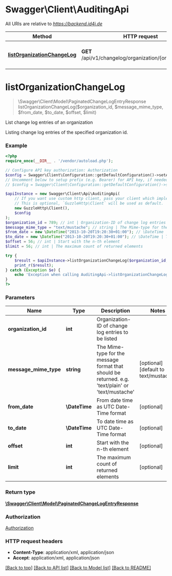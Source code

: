 # Swagger\Client\AuditingApi

All URIs are relative to *https://backend.id4i.de*

Method | HTTP request | Description
------------- | ------------- | -------------
[**listOrganizationChangeLog**](AuditingApi.md#listOrganizationChangeLog) | **GET** /api/v1/changelog/organization/{organizationId}/ | List change log entries of an organization


# **listOrganizationChangeLog**
> \Swagger\Client\Model\PaginatedChangeLogEntryResponse listOrganizationChangeLog($organization_id, $message_mime_type, $from_date, $to_date, $offset, $limit)

List change log entries of an organization

Listing change log entries of the specified organization id.

### Example
```php
<?php
require_once(__DIR__ . '/vendor/autoload.php');

// Configure API key authorization: Authorization
$config = Swagger\Client\Configuration::getDefaultConfiguration()->setApiKey('Authorization', 'YOUR_API_KEY');
// Uncomment below to setup prefix (e.g. Bearer) for API key, if needed
// $config = Swagger\Client\Configuration::getDefaultConfiguration()->setApiKeyPrefix('Authorization', 'Bearer');

$apiInstance = new Swagger\Client\Api\AuditingApi(
    // If you want use custom http client, pass your client which implements `GuzzleHttp\ClientInterface`.
    // This is optional, `GuzzleHttp\Client` will be used as default.
    new GuzzleHttp\Client(),
    $config
);
$organization_id = 789; // int | Organization-ID of change log entries to be listed
$message_mime_type = "text/mustache"; // string | The Mime-type for the message format that should be returned. e.g. 'text/plain' or 'text/mustache'
$from_date = new \DateTime("2013-10-20T19:20:30+01:00"); // \DateTime | From date time as UTC Date-Time format
$to_date = new \DateTime("2013-10-20T19:20:30+01:00"); // \DateTime | To date time as UTC Date-Time format
$offset = 56; // int | Start with the n-th element
$limit = 56; // int | The maximum count of returned elements

try {
    $result = $apiInstance->listOrganizationChangeLog($organization_id, $message_mime_type, $from_date, $to_date, $offset, $limit);
    print_r($result);
} catch (Exception $e) {
    echo 'Exception when calling AuditingApi->listOrganizationChangeLog: ', $e->getMessage(), PHP_EOL;
}
?>
```

### Parameters

Name | Type | Description  | Notes
------------- | ------------- | ------------- | -------------
 **organization_id** | **int**| Organization-ID of change log entries to be listed |
 **message_mime_type** | **string**| The Mime-type for the message format that should be returned. e.g. &#39;text/plain&#39; or &#39;text/mustache&#39; | [optional] [default to text/mustache]
 **from_date** | **\DateTime**| From date time as UTC Date-Time format | [optional]
 **to_date** | **\DateTime**| To date time as UTC Date-Time format | [optional]
 **offset** | **int**| Start with the n-th element | [optional]
 **limit** | **int**| The maximum count of returned elements | [optional]

### Return type

[**\Swagger\Client\Model\PaginatedChangeLogEntryResponse**](../Model/PaginatedChangeLogEntryResponse.md)

### Authorization

[Authorization](../../README.md#Authorization)

### HTTP request headers

 - **Content-Type**: application/xml, application/json
 - **Accept**: application/xml, application/json

[[Back to top]](#) [[Back to API list]](../../README.md#documentation-for-api-endpoints) [[Back to Model list]](../../README.md#documentation-for-models) [[Back to README]](../../README.md)

